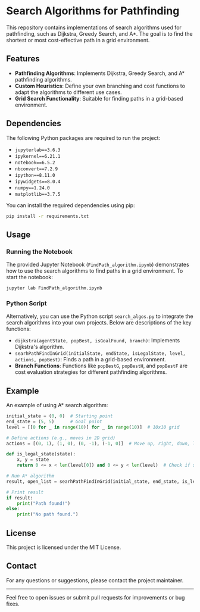 # Search Algorithms for Pathfinding

This repository contains implementations of search algorithms used for pathfinding, such as Dijkstra, Greedy Search, and A*. The goal is to find the shortest or most cost-effective path in a grid environment.

## Features
- **Pathfinding Algorithms**: Implements Dijkstra, Greedy Search, and A* pathfinding algorithms.
- **Custom Heuristics**: Define your own branching and cost functions to adapt the algorithms to different use cases.
- **Grid Search Functionality**: Suitable for finding paths in a grid-based environment.

## Dependencies
The following Python packages are required to run the project:

- `jupyterlab==3.6.3`
- `ipykernel==6.21.1`
- `notebook==6.5.2`
- `nbconvert==7.2.9`
- `ipython==8.11.0`
- `ipywidgets==8.0.4`
- `numpy==1.24.0`
- `matplotlib==3.7.5`

You can install the required dependencies using pip:

```sh
pip install -r requirements.txt
```

## Usage
### Running the Notebook
The provided Jupyter Notebook (`FindPath_algorithm.ipynb`) demonstrates how to use the search algorithms to find paths in a grid environment. To start the notebook:

```sh
jupyter lab FindPath_algorithm.ipynb
```

### Python Script
Alternatively, you can use the Python script `search_algos.py` to integrate the search algorithms into your own projects. Below are descriptions of the key functions:

- `dijkstra(agentState, popBest, isGoalFound, branch)`: Implements Dijkstra's algorithm.
- `searhPathFindInGrid(initialState, endState, isLegalState, level, actions, popBest)`: Finds a path in a grid-based environment.
- **Branch Functions**: Functions like `popBestG`, `popBestH`, and `popBestF` are cost evaluation strategies for different pathfinding algorithms.

## Example
An example of using A* search algorithm:

```python
initial_state = (0, 0)  # Starting point
end_state = (5, 5)      # Goal point
level = [[0 for _ in range(10)] for _ in range(10)]  # 10x10 grid

# Define actions (e.g., moves in 2D grid)
actions = [(0, 1), (1, 0), (0, -1), (-1, 0)]  # Move up, right, down, left

def is_legal_state(state):
    x, y = state
    return 0 <= x < len(level[0]) and 0 <= y < len(level)  # Check if state is within grid boundaries

# Run A* algorithm
result, open_list = searhPathFindInGrid(initial_state, end_state, is_legal_state, level, actions, popBestF)

# Print result
if result:
    print("Path found!")
else:
    print("No path found.")
```

## License
This project is licensed under the MIT License.

## Contact
For any questions or suggestions, please contact the project maintainer.

---
Feel free to open issues or submit pull requests for improvements or bug fixes.

